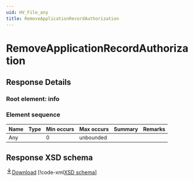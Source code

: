 ```yaml
---
uid: HV_File_any
title: RemoveApplicationRecordAuthorization
---
```


# RemoveApplicationRecordAuthorization

## Response Details

<a name='info'></a>

### Root element: info

### Element sequence

Name|Type|Min occurs|Max occurs|Summary|Remarks
---|---|---|---|---|---
Any||0|unbounded||

## Response XSD schema
[![Download](/healthvault/images/download.png)Download](../xsd/response-any.xsd)
[!code-xml[XSD schema](../xsd/response-any.xsd)]
